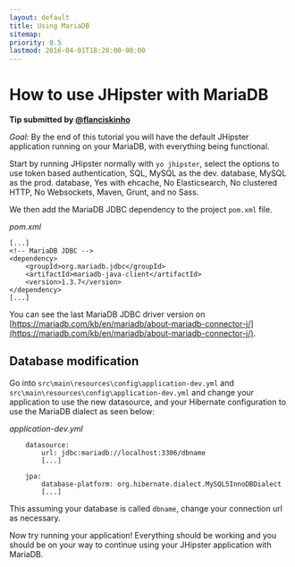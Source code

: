 ```yaml
---
layout: default
title: Using MariaDB
sitemap:
priority: 0.5
lastmod: 2016-04-01T18:20:00-00:00
---
```

# How to use JHipster with MariaDB

__Tip submitted by [@flanciskinho](https://github.com/flanciskinho)__

_Goal:_ By the end of this tutorial you will have the default JHipster application running on your MariaDB, with everything being functional.

Start by running JHipster normally with `yo jhipster`, select the options to use token based authentication, SQL, MySQL as the dev. database, MySQL as the prod. database, Yes with ehcache, No Elasticsearch, No clustered HTTP, No Websockets, Maven, Grunt, and no Sass.

We then add the MariaDB JDBC dependency to the project `pom.xml` file.

_pom.xml_

    [...]
    <!-- MariaDB JDBC -->
    <dependency>
        <groupId>org.mariadb.jdbc</groupId>
        <artifactId>mariadb-java-client</artifactId>
        <version>1.3.7</version>
    </dependency>
    [...]

You can see the last MariaDB JDBC driver version on  [https://mariadb.com/kb/en/mariadb/about-mariadb-connector-j/](https://mariadb.com/kb/en/mariadb/about-mariadb-connector-j/).


## Database modification

Go into `src\main\resources\config\application-dev.yml` and `src\main\resources\config\application-dev.yml` and change your application to use the new datasource, and your Hibernate configuration to use the MariaDB dialect as seen below:

_application-dev.yml_

        datasource:
            url: jdbc:mariadb://localhost:3306/dbname
            [...]

        jpa:
            database-platform: org.hibernate.dialect.MySQL5InnoDBDialect
            [...]

This assuming your database is called `dbname`, change your connection url as necessary.

Now try running your application! Everything should be working and you should be on your way to continue using your JHipster application with MariaDB.
